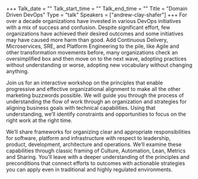 +++
Talk_date = ""
Talk_start_time = ""
Talk_end_time = ""
Title = "Domain Driven DevOps"
Type = "talk"
Speakers = ["andrew-clay-shafer"]
+++
For over a decade organizations have invested in various DevOps initiatives with a mix of success and confusion. Despite significant effort, few organizations have achieved their desired outcomes and some initiatives may have caused more harm than good. Add Continuous Delivery, Microservices, SRE, and Platform Engineering to the pile, like Agile and other transformation movements before, many organizations check an oversimplified box and then move on to the next wave, adopting practices without understanding or worse, adopting new vocabulary without changing anything.

Join us for an interactive workshop on the principles that enable progressive and effective organizational alignment to make all the other marketing buzzwords possible. We will guide you through the process of understanding the flow of work through an organization and strategies for aligning business goals with technical capabilities. Using that understanding, we’ll identify constraints and opportunities to focus on the right work at the right time.

We’ll share frameworks for organizing clear and appropriate responsibilities for software, platform and infrastructure with respect to leadership, product, development, architecture and operations. We’ll examine these capabilities through classic framing of Culture, Automation, Lean, Metrics and Sharing. You'll leave with a deeper understanding of the principles and preconditions that connect efforts to outcomes with actionable strategies you can apply even in traditional and highly regulated environments.